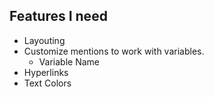 ## Features I need
* Layouting
* Customize mentions to work with variables.
  * <a var-id="variableId" var-default="varDefaultValue">Variable Name</a>
* Hyperlinks
* Text Colors

